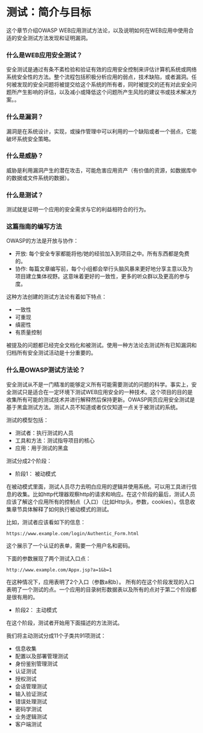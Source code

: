 # 测试：简介与目标

这个章节介绍OWASP WEB应用测试方法论，以及说明如何在WEB应用中使用合适的安全测试方法发现和证明漏洞。

### 什么是WEB应用安全测试？
安全测试是通过有条不紊检验和验证有效的应用安全控制来评估计算机系统或网络系统安全性的方法。整个流程包括积极分析应用的弱点，技术缺陷，或者漏洞。任何被发现的安全问题将被提交给这个系统的所有者，同时被提交的还有对此安全问题所产生影响的评估，以及减小或降低这个问题所产生风险的建议书或技术解决方案。。


### 什么是漏洞？
漏洞是在系统设计，实现，或操作管理中可以利用的一个缺陷或者一个弱点，它能破坏系统安全策略。


### 什么是威胁？
威胁是利用漏洞产生的潜在攻击，可能危害应用资产（有价值的资源，如数据库中的数据或文件系统的数据）。


### 什么是测试？
测试就是证明一个应用的安全需求与它的利益相符合的行为。


### 这篇指南的编写方法

OWASP的方法是开放与协作：
* 开放: 每个安全专家都能将他/她的经验加入到项目之中。所有东西都是免费的。
* 协作: 每篇文章编写前，每个小组都会举行头脑风暴来更好地分享主意以及为项目建立集体视野。这意味着更好的一致性，更多的听众群以及更高的参与度。


这种方法创建的测试方法论有着如下特点：
* 一致性
* 可重现
* 缜密性
* 有质量控制


被提及的问题都已经完全文档化和被测试。使用一种方法论去测试所有已知漏洞和归档所有安全测试活动是十分重要的。


### 什么是OWASP测试方法论？

安全测试从不是一门精准的能够定义所有可能需要测试的问题的科学。事实上，安全测试只是适合在一定环境下测试WEB应用安全的一种技术。这个项目的目的是收集所有可能的测试技术并进行解释然后保持更新。OWASP网页应用安全测试是基于黑盒测试方法。测试人员不知道或者仅仅知道一点关于被测试的系统。


测试的模型包括：
* 测试者：执行测试的人员
* 工具和方法：测试指导项目的核心
* 应用：用于测试的黑盒


测试分成2个阶段：
* 阶段1： 被动模式

在被动模式里面，测试人员尽力去明白应用的逻辑并使用系统。可以用工具进行信息的收集。比如http代理器观察http的请求和响应。在这个阶段的最后，测试人员应该了解这个应用所有的控制点（入口）（比如Http头，参数，cookies）。信息收集章节具体解释了如何执行被动模式的测试。

比如，测试者应该看如下的信息：
```
https://www.example.com/login/Authentic_Form.html
```

这个展示了一个认证的表单，需要一个用户名和密码。


下面的参数展现了两个测试入口点：
```
http://www.example.com/Appx.jsp?a=1&b=1
```


在这种情况下，应用表明了2个入口（参数a和b）。
所有的在这个阶段发现的入口表明了一个测试的点。一个应用的目录树形数据表以及所有的点对于第二个阶段都是很有用的。


* 阶段2： 主动模式

在这个阶段，测试者开始用下面描述的方法测试。


我们将主动测试分成11个子类共91项测试：
* 信息收集
* 配置以及部署管理测试
* 身份鉴别管理测试
* 认证测试
* 授权测试
* 会话管理测试
* 输入验证测试
* 错误处理测试
* 密码学测试
* 业务逻辑测试
* 客户端测试

